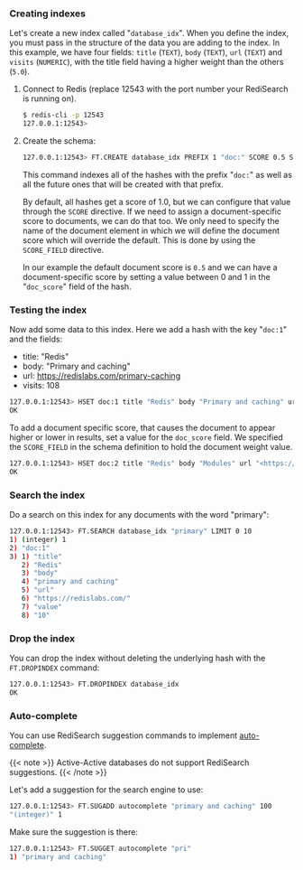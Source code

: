 ### Creating indexes

Let's create a new index called "`database_idx`".
When you define the index, you must pass in the structure of the data you are adding to the index.
In this example, we have four fields: `title` (`TEXT`), `body` (`TEXT`), `url` (`TEXT`) and `visits` (`NUMERIC`), with the title field having a higher weight than the others (`5.0`).

1. Connect to Redis (replace 12543 with the port number your RediSearch is running on).

    ```sh
    $ redis-cli -p 12543
    127.0.0.1:12543>
    ```

2. Create the schema:

    ```sh
    127.0.0.1:12543> FT.CREATE database_idx PREFIX 1 "doc:" SCORE 0.5 SCORE_FIELD "doc_score" SCHEMA title TEXT body TEXT url TEXT visits NUMERIC
    ```

    This command indexes all of the hashes with the prefix "`doc:`" as well as all the future ones that will be created with that prefix.

    By default, all hashes get a score of 1.0, but we can configure that value through the `SCORE` directive. If we need to assign a document-specific score to documents, we can do that too. 
    We only need to specify the name of the document element in which we will define the document score which will override the default. This is done by using the `SCORE_FIELD` directive.
    
    In our example the default document score is `0.5` and we can have a document-specific score by setting a value between 0 and 1 in the  "`doc_score`" field of the hash.

### Testing the index

Now add some data to this index. Here we add a hash with the key "`doc:1`" and the fields:

- title: "Redis"
- body: "Primary and caching"
- url: <https://redislabs.com/primary-caching>
- visits: 108

```sh
127.0.0.1:12543> HSET doc:1 title "Redis" body "Primary and caching" url "<https://redislabs.com/primary-caching>" visits 108
OK
```

To add a document specific score, that causes the document to appear higher or lower in results, set a value for the `doc_score` field.
We specified the `SCORE_FIELD` in the schema definition to hold the document weight value.

```sh
127.0.0.1:12543> HSET doc:2 title "Redis" body "Modules" url "<https://redislabs.com/modules>" visits 102 doc_score 0.8
OK
```


### Search the index

Do a search on this index for any documents with the word "primary":

```sh
127.0.0.1:12543> FT.SEARCH database_idx "primary" LIMIT 0 10
1) (integer) 1
2) "doc:1"
3) 1) "title"
   2) "Redis"
   3) "body"
   4) "primary and caching"
   5) "url"
   6) "https://redislabs.com/"
   7) "value"
   8) "10"
```

### Drop the index

You can drop the index without deleting the underlying hash with the `FT.DROPINDEX` command:

```sh
127.0.0.1:12543> FT.DROPINDEX database_idx
OK
```

### Auto-complete

You can use RediSearch suggestion commands to implement [auto-complete](https://oss.redislabs.com/redisearch/master/Overview/#auto-completion).

{{< note >}}
Active-Active databases do not support RediSearch suggestions.
{{< /note >}}

Let's add a suggestion for the search engine to use:

```sh
127.0.0.1:12543> FT.SUGADD autocomplete "primary and caching" 100
"(integer)" 1
```

Make sure the suggestion is there:

```sh
127.0.0.1:12543> FT.SUGGET autocomplete "pri"
1) "primary and caching"
```
